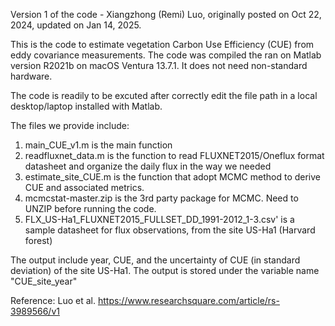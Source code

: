 Version 1 of the code - Xiangzhong (Remi) Luo, originally posted on Oct 22, 2024, updated on Jan 14, 2025.

This is the code to estimate vegetation Carbon Use Efficiency (CUE) from eddy covariance measurements.
The code was compiled the ran on Matlab version R2021b on macOS Ventura 13.7.1. It does not need non-standard hardware.

The code is readily to be excuted after correctly edit the file path in a local desktop/laptop installed with Matlab.

The files we provide include:
1. main_CUE_v1.m is the main function
2. readfluxnet_data.m is the function to read FLUXNET2015/Oneflux format datasheet and organize the daily flux in the way we needed
3. estimate_site_CUE.m is the function that adopt MCMC method to derive CUE and associated metrics.
4. mcmcstat-master.zip is the 3rd party package for MCMC. Need to UNZIP before running the code.
5. FLX_US-Ha1_FLUXNET2015_FULLSET_DD_1991-2012_1-3.csv' is a sample datasheet for flux observations, from the site US-Ha1 (Harvard forest)

The output include year, CUE, and the uncertainty of CUE (in standard deviation) of the site US-Ha1. The output is stored under the variable name "CUE_site_year"

Reference: Luo et al. https://www.researchsquare.com/article/rs-3989566/v1
